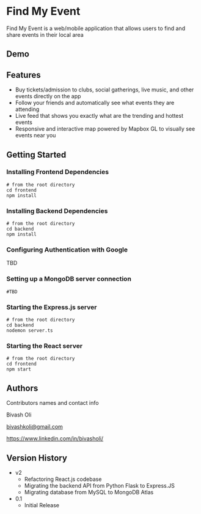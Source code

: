# Find My Event

Find My Event is a web/mobile application that allows users to find and share events in their local area

## Demo


## Features

* Buy tickets/admission to clubs, social gatherings, live music, and other events directly on the app
* Follow your friends and automatically see what events they are attending
* Live feed that shows you exactly what are the trending and hottest events
* Responsive and interactive map powered by Mapbox GL to visually see events near you

## Getting Started


### Installing Frontend Dependencies
```
# from the root directory
cd frontend
npm install
```

### Installing Backend Dependencies
```
# from the root directory
cd backend
npm install
```
### Configuring Authentication with Google
TBD
### Setting up a MongoDB server connection

```
#TBD
```

### Starting the Express.js server

```
# from the root directory
cd backend
nodemon server.ts
```
### Starting the React server

```
# from the root directory
cd frontend
npm start
```

## Authors

Contributors names and contact info

Bivash Oli

bivashkoli@gmail.com

https://www.linkedin.com/in/bivasholi/

## Version History

* v2
    * Refactoring React.js codebase
    * Migrating the backend API from Python Flask to Express.JS
    * Migrating database from MySQL to MongoDB Atlas
* 0.1
    * Initial Release